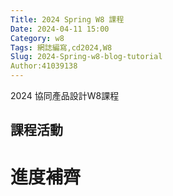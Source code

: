 ```yaml
---
Title: 2024 Spring W8 課程
Date: 2024-04-11 15:00
Category: w8
Tags: 網誌編寫,cd2024,W8
Slug: 2024-Spring-w8-blog-tutorial
Author:41039138
---
```


2024 協同產品設計W8課程

<!-- PELICAN_END_SUMMARY -->

## 課程活動

# 進度補齊



